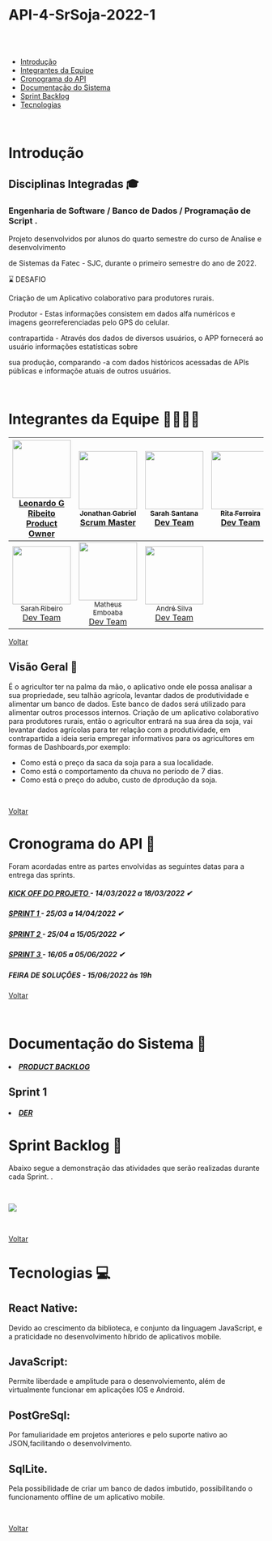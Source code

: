 
# API-4-SrSoja-2022-1
 
 <br/>
 <br id="topo">

- [Introdução](#Introdução)
- [Integrantes da Equipe](#IntegrantesdaEquipe)
- [Cronograma do API](#CronogramadoAPI)
- [Documentação do Sistema](#Documentacao)
- [Sprint Backlog](#SprintBacklog)
- [Tecnologias](#Tecnologias)


 <br/>

# Introdução <a name = "Introdução"></a>

## Disciplinas Integradas 🎓

### Engenharia de Software / Banco de Dados / Programação de Script .

Projeto desenvolvidos por alunos do quarto semestre do curso de Analise e desenvolvimento

de Sistemas da Fatec - SJC, durante o primeiro semestre do ano de 2022.



 ⌛ DESAFIO   

 Criação de um Aplicativo colaborativo para produtores rurais.

Produtor - Estas informações consistem em dados alfa numéricos e imagens georreferenciadas pelo GPS do celular.

contrapartida - Através dos dados de diversos usuários, o APP fornecerá ao usuário informações estatísticas sobre

sua produção, comparando -a com dados históricos acessadas de APIs públicas e informaçõe atuais de outros usuários.

 <br/>

 # Integrantes da Equipe 👩‍💻👨‍💻 <a name = "IntegrantesdaEquipe"></a>

[<img src="https://i.imgur.com/xfMfApD.png" width=115 > <br> <sub> <a href="https://github.com/Leo0256">Leonardo G Ribeito </a><br><a href="https://www.linkedin.com/uas/login?session_redirect=https%3A%2F%2Fwww.linkedin.com%2Fm%2Fin%2Fleonardo-gustavo-ribeiro-ba23831b6">Product Owner </a><br></sub>](https://github.com/Leo0256)  | [<img src="https://i.imgur.com/8Q01H2e.png" width=115 ><br><sub> Jonathan Gabriel</a><br><a href="https://www.linkedin.com/in/jonathan-gabriel-"> Scrum Master</a><br> </sub>](https://github.com/Jonathan-Assis) |[<img src="https://i.imgur.com/zpP2jTR.png" width=115 ><br><sub> Sarah Santana </a><br><a href="https://www.linkedin.com/in/sarah-santana-843394200">Dev Team</a><br></sub>](https://github.com/Sarah781)| [<img src="https://i.imgur.com/kEh4Dqy.png" width=115 ><br><sub> Rita Ferreira </a><br><a href="https://www.linkedin.com/in/rita-ferreira-894ba1200">Dev Team </a></sub>](https://github.com/ferreirarita) |
| :---: | :---: | :---:| :---:| 
[<img src="https://i.imgur.com/vYxIr1Y.png" width=115 > <br> <sub> Sarah Ribeiro</a><br><a href="https://www.linkedin.com/in/sarah-ribeiro-494000196/"> Dev Team</a> <br> </sub>](https://github.com/Sarah6197) | [<img src="https://i.imgur.com/pl2eIJX.png" width=115 > <br> <sub> Matheus Emboaba </a><br><a href="https://www.linkedin.com/in/matheus-emboaba-a21970236">Dev Team</a> <br> </sub>](https://github.com/MatheusEmboabaTeteu) | [<img src="https://i.imgur.com/D3R6HlJ.png" width=115 > <br> <sub> André Silva </a><br><a href="https://www.linkedin.com/in/andr%C3%A9-silva-63a4621ba/">Dev Team </a>  </sub>](https://github.com/AndreSilva358) |


[Voltar](#topo)


## Visão Geral 🔎

É o agricultor ter na palma da mão, o aplicativo onde ele possa analisar a sua propriedade, seu talhão agrícola, levantar dados de 
produtividade e alimentar um banco de dados. 
Este banco de dados será utilizado  para alimentar outros processos internos.
Criação de um aplicativo colaborativo para produtores rurais, então o agricultor entrará na sua área da soja, vai levantar dados agrícolas 
para ter relação com a produtividade, em contrapartida a ideia seria empregar informativos para os agricultores em formas de Dashboards,por exemplo:

* Como está o preço da saca da soja para a sua localidade.
* Como está o comportamento da chuva no período de 7 dias.
* Como está o preço do adubo, custo de dprodução da soja. 

<br/>

[Voltar](#topo)
<br/>




# Cronograma do API 📆 <a name = "CronogramadoAPI"></a>

Foram acordadas entre as partes envolvidas as seguintes datas para a entrega das sprints.

<h5 >
   <a href='https://github.com/ferreirarita/API-4-SpyLeaf-2022-1/tree/main/Refer%C3%AAncias/KickOff'>
   KICK OFF DO PROJETO </a> - 14/03/2022 a 18/03/2022 ✔</h5>

   <h5 >
   <a href='https://github.com/ferreirarita/Aprendizagem-por-Projetos-Integrados--2022/tree/Sprint-1'>
   SPRINT 1 </a> - 25/03 a 14/04/2022 ✔</h5>

   <h5 >
   <a href='https://github.com/ferreirarita/API-4-SrSoja-2022-1/tree/Sprint-2'>
   SPRINT 2 </a> -  25/04 a 15/05/2022 ✔ </h5>
   

   <h5 >
   
  <a href='https://github.com/ferreirarita/API-4-SrSoja-2022-1/tree/Sprint-3'>
  SPRINT 3 </a> - 16/05 a 05/06/2022 ✔ </h5>

   <h5 >
 
FEIRA DE SOLUÇÕES</a> - 15/06/2022 às 19h </h5>

[Voltar](#topo)

 <br/>

# Documentação do Sistema 📂 <a name = "Documentacao"></a>

  <h5 >
   <a href='https://github.com/ferreirarita/API-4-SrSoja-2022-1/blob/main/Refer%C3%AAncias/DocBackLog/Readme.md'>
   <li> PRODUCT BACKLOG</li></a> </h5>

## Sprint 1

   <h5 >
   <a href='https://github.com/ferreirarita/API-4-SpyLeaf-2022-1/tree/main/Refer%C3%AAncias/Der'>
   
   <li> DER </li></a> </h5>

   



# Sprint Backlog 📃<a name = "SprintBacklog"></a>

<h align="center"> Abaixo segue a demonstração das atividades que serão realizadas durante cada Sprint. .</h>

 <br/>

![](https://i.imgur.com/VZYuGOS.jpeg)

 <br/>


[Voltar](#topo)
 <br/>
 

# Tecnologias 💻 <a name = "Tecnologias"></a>

## React Native:

Devido ao crescimento da biblioteca, e conjunto da linguagem JavaScript, e a praticidade no desenvolvimento híbrido de aplicativos mobile.

## JavaScript:

Permite liberdade e amplitude para o desenvolviemento, além de virtualmente funcionar em aplicações IOS e Android.

## PostGreSql:

Por famuliaridade em projetos anteriores e pelo suporte nativo ao JSON,facilitando o desenvolvimento.


## SqlLite.

Pela possibilidade de criar um banco de dados imbutido, possibilitando o funcionamento offline de um aplicativo mobile.


<br/>



[Voltar](#topo)
<br/>


